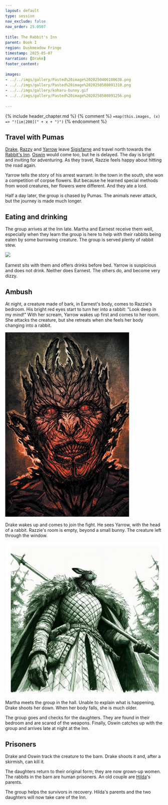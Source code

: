 ```yaml
---
layout: default
type: session
nav_exclude: false
nav_order: 25.0507

title: The Rabbit's Inn
parent: Book I
region: Duskmeadow Fringe
timestamp: 2025-05-07
narration: [Drake]
footer_content: 

images:
- ../../imgs/gallery/Pasted%20image%2020250406100638.png
- ../../imgs/gallery/Pasted%20image%2020250508091310.png
- ../../imgs/gallery/koharu-bunny.gif
- ../../imgs/gallery/Pasted%20image%2020250508091256.png

---
```


{% include header_chapter.md %}
{% comment %}
`=map(this.images, (x) => "![im|200](" + x + ")")`
{% endcomment %}

## Travel with Pumas

[Drake](../../directory/Sigisfarne/Drake.md), [Razzy](../../directory/Sigisfarne/Razvan.md) and [Yarrow](../../directory/Sigisfarne/Yarrow.md) leave [Sigisfarne](../../directory/Sigisfarne/index.md) and travel north towards the [Rabbit's Inn](../../directory/DuskmeadowFringe/RabbitInn.md).
[Oswin](../../directory/Sigisfarne/Oswin.md) would come too, but he is delayed.
The day is bright and inviting for adventuring.
As they travel, Razzie feels happy about hitting the road again.

Yarrow tells the story of his arrest warrant:
In the town in the south, she won a competition of corpse flowers.
But because he learned special methods from wood creatures, her flowers were different.
And they ate a lord.

Half a day later, the group is chased by Pumas.
The animals never attack, but the journey is made much longer.

## Eating and drinking

The group arrives at the Inn late.
Martha and Earnest receive them well, especially when they learn the group is here to help with their rabbits being eaten by some burrowing creature.
The group is served plenty of rabbit stew.

![](../../imgs/gallery/koharu-bunny.gif)

Earnest sits with them and offers drinks before bed.
Yarrow is suspicious and does not drink.
Neither does Earnest.
The others do, and become very dizzy.

## Ambush

At night, a creature made of bark, in Earnest's body, comes to Razzie's bedroom.
His bright red eyes start to turn her into a rabbit: "Look deep in my mind!"
With her scream, Yarrow wakes up first and comes to her room.
She attacks the creature, but she retreats when she feels her body changing into a rabbit.

![](../../imgs/gallery/Pasted%20image%2020250508091310.png)

Drake wakes up and comes to join the fight.
He sees Yarrow, with the head of a rabbit.
Razzie's room is empty, beyond a small bunny.
The creature left through the window.

![](../../imgs/gallery/Pasted%20image%2020250508091256.png)

Martha meets the group in the hall.
Unable to explain what is happening, Drake shoots her down.
When her body falls, she is much older.

The group goes and checks for the daughters.
They are found in their bedroom and are scared of the weapons.
Finally, Oswin catches up with the group and arrives late at night at the Inn.

## Prisoners

Drake and Oswin track the creature to the barn.
Drake shoots it and, after a skirmish, can kill it.

The daughters return to their original form; they are now grown-up women.
The rabbits in the barn are human prisoners.
An old couple are [Hilda](../../directory/Sigisfarne/Hilda.md)'s parents.

The group helps the survivors in recovery.
Hilda's parents and the two daughters will now take care of the Inn.
